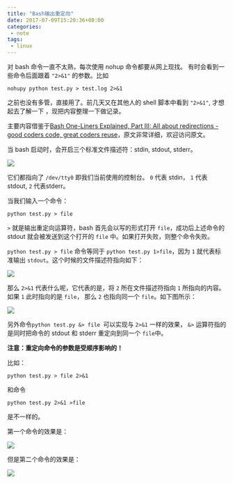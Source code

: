 ```yaml
---
title: "Bash输出重定向"
date: 2017-07-09T15:20:36+08:00
categories: 
 - note
tags: 
 - linux
---
```


对 bash 命令一直不太熟，每次使用 nohup 命令都要从网上现找。
有时会看到一些命令后面跟着 `"2>&1"` 的参数。比如

	nohupy python test.py > test.log 2>&1

之前也没有多管，直接用了。前几天又在其他人的 shell 脚本中看到 `"2>&1"`, 才想起去了解一下 ，现把内容整理一下做记录。

主要内容借鉴于[Bash One-Liners Explained, Part III: All about redirections - good coders code, great coders reuse](http://www.catonmat.net/blog/bash-one-liners-explained-part-three/)，原文非常详细，欢迎访问原文。

当 bash 启动时，会开启三个标准文件描述符：stdin, stdout, stderr。

![](/images/r-1.png)

它们都指向了 `/dev/tty0` 即我们当前使用的控制台。 `0` 代表 stdin， `1` 代表 stdout, `2` 代表stderr。

当我们输入一个命令：

	python test.py > file

`>` 就是输出重定向运算符，bash 首先会以写的形式打开 `file`，成功后上述命令的 stdout 就会被发送到这个打开的 `file` 中。如果打开失败，则整个命令失败。

`python test.py > file` 命令等同于 `python test.py 1>file`，因为 `1` 就代表标准输出 `stdout`。这个时候的文件描述符指向如下：

![](/images/r-2.png)


那么 `2>&1` 代表什么呢，它代表的是，将 `2` 所在文件描述符指向 `1` 所指向的内容。 如果 `1` 此时指向的是 `file`， 那么 `2` 也指向同一个 `file`。如下图所示：

![](/images/r-3.png)

另外命令`python test.py &> file `可以实现与 `2>&1` 一样的效果， `&>` 运算符指的是同时把命令的 stdout 和 stderr 重定向到同一个 `file`中。

**注意：重定向命令的参数是受顺序影响的！**

比如： 

	python test.py > file 2>&1

和命令

	python test.py 2>&1 >file

是不一样的。

第一个命令的效果是：

![](/images/r-3.png)

但是第二个命令的效果是：

![](/images/r-4.png)

